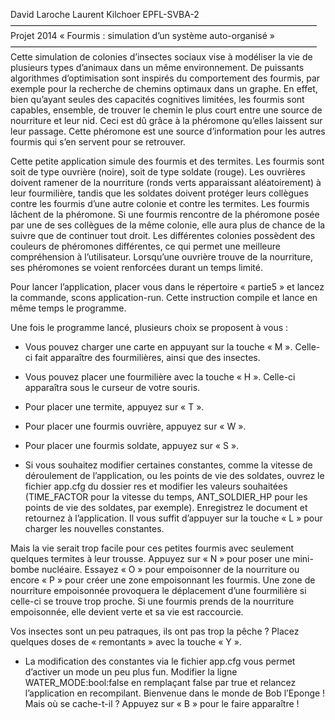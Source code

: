 David Laroche
Laurent Kilchoer
EPFL-SVBA-2
———————————————————————————————————
Projet 2014
« Fourmis : simulation d’un système auto-organisé » 
———————————————————————————————————
Cette simulation de colonies d’insectes sociaux vise à modéliser la vie de plusieurs types d’animaux dans un même environnement. De puissants algorithmes d’optimisation sont inspirés du comportement des fourmis, par exemple pour la recherche de chemins optimaux dans un graphe. En effet, bien qu’ayant seules des capacités cognitives limitées, les fourmis sont capables, ensemble, de trouver le chemin le plus court entre une source de nourriture et leur nid. Ceci est dû grâce à la phéromone qu’elles laissent sur leur passage. Cette phéromone est une source d’information pour les autres fourmis qui s’en servent pour se retrouver. 

Cette petite application simule des fourmis et des termites. Les fourmis sont soit de type ouvrière (noire), soit de type soldate (rouge). Les ouvrières doivent ramener de la nourriture (ronds verts apparaissant aléatoirement) à leur fourmilière, tandis que les soldates doivent protéger leurs collègues contre les fourmis d’une autre colonie et contre les termites. Les fourmis lâchent de la phéromone. Si une fourmis rencontre de la phéromone posée par une de ses collègues de la même colonie, elle aura plus de chance de la suivre que de continuer tout droit. Les différentes colonies possèdent des couleurs de phéromones différentes, ce qui permet une meilleure compréhension à l’utilisateur. Lorsqu’une ouvrière trouve de la nourriture, ses phéromones se voient renforcées durant un temps limité.

Pour lancer l’application, placer vous dans le répertoire « partie5 » et lancez la commande, scons application-run. Cette instruction compile et lance en même temps le programme. 

Une fois le programme lancé, plusieurs choix se proposent à vous : 

- Vous pouvez charger une carte en appuyant sur la touche « M ». Celle-ci fait apparaître des fourmilières, ainsi que des insectes.

- Vous pouvez placer une fourmilière avec la touche « H ». Celle-ci apparaîtra sous le curseur de votre souris. 

- Pour placer une termite, appuyez sur « T ».
 
- Pour placer une fourmis ouvrière, appuyez sur « W ».

- Pour placer une fourmis soldate, appuyez sur « S ».

- Si vous souhaitez modifier certaines constantes, comme la vitesse de déroulement de l’application, ou les points de vie des soldates, ouvrez le fichier app.cfg du dossier res  et modifier les valeurs souhaitées (TIME_FACTOR pour la vitesse du temps, ANT_SOLDIER_HP pour les points de vie des soldates, par exemple). Enregistrez le document et retournez à l’application. Il vous suffit d’appuyer sur la touche « L » pour charger les nouvelles constantes. 

Mais la vie serait trop facile pour ces petites fourmis avec seulement quelques termites à leur trousse. Appuyez sur « N » pour poser une mini-bombe nucléaire. Essayez « O » pour empoisonner de la nourriture ou encore « P » pour créer une zone empoisonnant les fourmis. Une zone de nourriture empoisonnée provoquera le déplacement d’une fourmilière si celle-ci se trouve trop proche. Si une fourmis prends de la nourriture empoisonnée, elle devient verte et sa vie est raccourcie. 

Vos insectes sont un peu patraques, ils ont pas trop la pêche ? Placez quelques doses de « remontants » avec la touche « Y ». 

- La modification des constantes via le fichier app.cfg vous permet d’activer un mode un peu plus fun. Modifier la ligne WATER_MODE:bool:false en remplaçant false par true et relancez l’application en recompilant. Bienvenue dans le monde de Bob l’Eponge ! Mais où se cache-t-il ? Appuyez sur « B » pour le faire apparaître !
